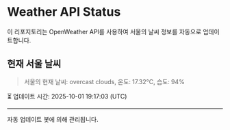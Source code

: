 
# Weather API Status

이 리포지토리는 OpenWeather API를 사용하여 서울의 날씨 정보를 자동으로 업데이트합니다.

## 현재 서울 날씨
> 서울의 현재 날씨: overcast clouds, 온도: 17.32°C, 습도: 94%

⏳ 업데이트 시간: 2025-10-01 19:17:03 (UTC)

---
자동 업데이트 봇에 의해 관리됩니다.
